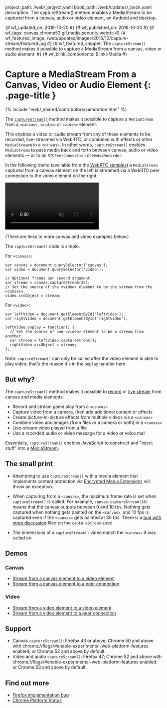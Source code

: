 project_path: /web/_project.yaml
book_path: /web/updates/_book.yaml
description: The captureStream() method enables a MediaStream to be captured from a canvas, audio or video element, on Android and desktop.

{# wf_updated_on: 2016-10-20 #}
{# wf_published_on: 2016-10-20 #}
{# wf_tags: canvas,chrome53,gif,media,security,webrtc #}
{# wf_featured_image: /web/updates/images/2016/10/capture-stream/featured.jpg #}
{# wf_featured_snippet: The <code>captureStream()</code> method makes it possible to capture a MediaStream from a canvas, video or audio element. #}
{# wf_blink_components: Blink>Media #}

<style>
video {
  max-width: 100%;
}
</style>

# Capture a MediaStream From a Canvas, Video or Audio Element {: .page-title }

{% include "web/_shared/contributors/samdutton.html" %}

The <a href="https://w3c.github.io/mediacapture-fromelement/#dfn-capturestream"
title="W3C captureStream() spec"><code>captureStream()</code></a> method makes
it possible to capture a `MediaStream` from a <code>&lt;canvas&gt;</code>,
<code>&lt;audio&gt;</code> or <code>&lt;video&gt;</code> element.

This enables a video or audio stream from any of these elements to be recorded,
live-streamed via WebRTC, or combined with effects or other `MediaStream`s in a
`<canvas>`. In other words, `captureStream()` enables `MediaStream` to pass
media back and forth between canvas, audio or video elements — or to an
`RTCPeerConnection` or `MediaRecorder`.

In the following demo (available from the
[WebRTC samples](https://webrtc.github.io/samples/src/content/capture/canvas-pc/))
a `MediaStream` captured from a canvas element on the left is streamed via a
WebRTC peer connection to the video element on the right:

<video autoplay loop muted>
  <source src="/web/updates/videos/2016/07/capture-stream/canvas-pc.webm" type="video/webm" />
  <source src="/web/updates/videos/2016/07/capture-stream/canvas-pc.mp4" type="video/mp4" />
  <p>Sorry! Your browser does not support the video element.</p>
</video>

(There are links to more canvas and video examples below.)

The `captureStream()` code is simple.

For `<canvas>`:

    var canvas = document.querySelector('canvas');
    var video = document.querySelector('video');

    // Optional frames per second argument.
    var stream = canvas.captureStream(25);
    // Set the source of the <video> element to be the stream from the <canvas>.
    video.srcObject = stream;

For `<video>`:

    var leftVideo = document.getElementById('leftVideo');
    var rightVideo = document.getElementById('rightVideo');

    leftVideo.onplay = function() {
      // Set the source of one <video> element to be a stream from another.
      var stream = leftVideo.captureStream();
      rightVideo.srcObject = stream;
    };

Note: `captureStream()` can only be called after the video element is able
to play video; that's the reason it's in the `onplay` handler here.

## But why?

The `captureStream()` method makes it possible to
[record](/web/updates/2016/01/mediarecorder) or
[live stream](http://www.html5rocks.com/en/tutorials/webrtc/basics/) from canvas
and media elements:

* Record and stream game play from a `<canvas>`
* Capture video from a camera, then add additional content or effects
* Create picture-in-picture effects from multiple videos via a `<canvas>`
* Combine video and images (from files or a camera or both) in a `<canvas>`
* Live-stream video played from a file
* Use a recorded audio or video message for a video or voice mail

Essentially, `captureStream()` enables JavaScript to construct and "inject
stuff" into a
[MediaStream](https://developer.mozilla.org/en/docs/Web/API/MediaStream).

## The small print

* Attempting to use `captureStream()` with a media element that implements
content protection via
[Encrypted Media Extensions](http://www.html5rocks.com/en/tutorials/eme/basics/)
will throw an exception.

* When capturing from a `<canvas>`, the maximum frame rate is set when
`captureStream()` is called. For example, `canvas.captureStream(10)` means that
the canvas outputs between 0 and 10 fps. Nothing gets captured when nothing gets
painted on the `<canvas>`, and 10 fps is captured even if the `<canvas>` gets
painted at 30 fps. There is a
[bug with more discussion](https://github.com/w3c/mediacapture-fromelement/issues/43)
filed on the `captureStream` spec.

* The dimensions of a `captureStream()` video match the `<canvas>` it was called
on.

## Demos

### Canvas
* [Stream from a canvas element to a video element](https://webrtc.github.io/samples/src/content/capture/canvas-video/)
* [Stream from a canvas element to a peer connection](https://webrtc.github.io/samples/src/content/capture/canvas-pc/)

### Video
* [Stream from a video element to a video element](https://webrtc.github.io/samples/src/content/capture/video-video/)
* [Stream from a video element to a peer connection](https://webrtc.github.io/samples/src/content/capture/video-pc/)

## Support
* Canvas `captureStream()`: Firefox 43 or above; Chrome 50 and above with
chrome://flags/#enable-experimental-web-platform-features enabled, or Chrome 52
and above by default.
* Video and audio `captureStream()`: Firefox 47; Chrome 52 and above with
chrome://flags/#enable-experimental-web-platform-features enabled, or Chrome 53
and above by default.

## Find out more
* [Firefox implementation bug](https://bugzilla.mozilla.org/show_bug.cgi?id=664918)
* [Chrome Platform Status](https://www.chromestatus.com/feature/5522768674160640)


